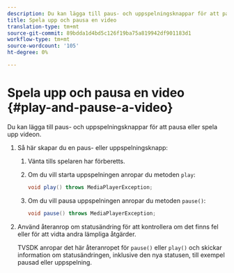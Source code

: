 ```yaml
---
description: Du kan lägga till paus- och uppspelningsknappar för att pausa eller spela upp videon.
title: Spela upp och pausa en video
translation-type: tm+mt
source-git-commit: 89bdda1d4bd5c126f19ba75a819942df901183d1
workflow-type: tm+mt
source-wordcount: '105'
ht-degree: 0%

---
```



# Spela upp och pausa en video {#play-and-pause-a-video}

Du kan lägga till paus- och uppspelningsknappar för att pausa eller spela upp videon.

1. Så här skapar du en paus- eller uppspelningsknapp:
   1. Vänta tills spelaren har förberetts.
   1. Om du vill starta uppspelningen anropar du metoden `play`:

      ```java
      void play() throws MediaPlayerException;
      ```

   1. Om du vill pausa uppspelningen anropar du metoden `pause()`:

      ```java
      void pause() throws MediaPlayerException;
      ```

1. Använd återanrop om statusändring för att kontrollera om det finns fel eller för att vidta andra lämpliga åtgärder.

   TVSDK anropar det här återanropet för `pause()` eller `play()` och skickar information om statusändringen, inklusive den nya statusen, till exempel pausad eller uppspelning.

